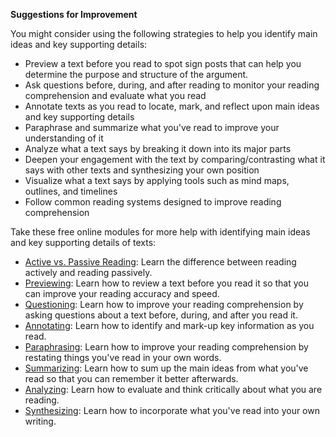 **Suggestions for Improvement**

You might consider using the following strategies to help you identify main ideas and key supporting details:

* Preview a text before you read to spot sign posts that can help you determine the purpose and structure of the argument.
* Ask questions before, during, and after reading to monitor your reading comprehension and evaluate what you read
* Annotate texts as you read to locate, mark, and reflect upon main ideas and key supporting details
* Paraphrase and summarize what you've read to improve your understanding of it 
* Analyze what a text says by breaking it down into its major parts
* Deepen your engagement with the text by comparing/contrasting what it says with other texts and synthesizing your own position   
* Visualize what a text says by applying tools such as mind maps, outlines, and timelines
* Follow common reading systems designed to improve reading comprehension

Take these free online modules for more help with identifying main ideas and key supporting details of texts:

* [Active vs. Passive Reading](http://owl.excelsior.edu/orc/introduction/active-reading/): Learn the difference between reading actively and reading passively. 
* [Previewing](http://owl.excelsior.edu/orc/what-to-do-before-reading/previewing/): Learn how to review a text before you read it so that you can improve your reading accuracy and speed. 
* [Questioning](http://owl.excelsior.edu/orc/what-to-do-before-reading/questioning/): Learn how to improve your reading comprehension by asking questions about a text before, during, and after you read it.
* [Annotating](http://owl.excelsior.edu/orc/what-to-do-while-reading/annotating/): Learn how to identify and mark-up key information as you read.
* [Paraphrasing](http://owl.excelsior.edu/orc/what-to-do-after-reading/paraphrasing/): Learn how to improve your reading comprehension by restating things you've read in your own words.
* [Summarizing](http://owl.excelsior.edu/orc/what-to-do-after-reading/summarizing/): Learn how to sum up the main ideas from what you've read so that you can remember it better afterwards.
* [Analyzing](http://owl.excelsior.edu/orc/what-to-do-after-reading/analyzing/): Learn how to evaluate and think critically about what you are reading.
* [Synthesizing](http://owl.excelsior.edu/orc/what-to-do-after-reading/synthesizing/): Learn how to incorporate what you've read into your own writing.
